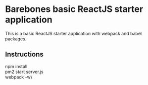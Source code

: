 # Barebones basic ReactJS starter application
This is a basic ReactJS starter application with webpack and babel packages.

## Instructions
npm install\
pm2 start server.js\
webpack -w\
